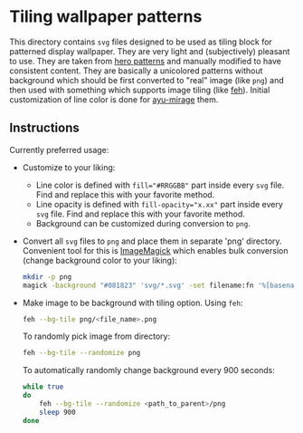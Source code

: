 # Tiling wallpaper patterns

This directory contains `svg` files designed to be used as tiling block for patterned display wallpaper. They are very light and (subjectively) pleasant to use. They are taken from [hero patterns](https://heropatterns.com/) and manually modified to have consistent content. They are basically a unicolored patterns without background which should be first converted to "real" image (like `png`) and then used with something which supports image tiling (like [feh](https://feh.finalrewind.org/)). Initial customization of line color is done for [ayu-mirage](https://github.com/ayu-theme/ayu-colors) them.

## Instructions

Currently preferred usage:

- Customize to your liking:
    - Line color is defined with `fill="#RRGGBB"` part inside every `svg` file. Find and replace this with your favorite method.
    - Line opacity is defined with `fill-opacity="x.xx"` part inside every `svg` file. Find and replace this with your favorite method.
    - Background can be customized during conversion to `png`.
- Convert all `svg` files to `png` and place them in separate 'png' directory. Convenient tool for this is [ImageMagick](https://imagemagick.org/index.php) which enables bulk conversion (change background color to your liking):
    ```bash
    mkdir -p png
    magick -background "#081823" 'svg/*.svg' -set filename:fn '%[basename]' 'png/%[filename:fn].png'
    ```
- Make image to be background with tiling option. Using `feh`:
    ```bash
    feh --bg-tile png/<file_name>.png
    ```

    To randomly pick image from directory:
    ```bash
    feh --bg-tile --randomize png
    ```

    To automatically randomly change background every 900 seconds:
    ```bash
    while true
    do
        feh --bg-tile --randomize <path_to_parent>/png
        sleep 900
    done
    ```
